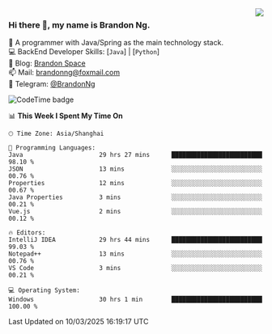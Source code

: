 <img  align="right" src="https://github-readme-stats-brandon0824.vercel.app/api/top-langs/?username=brandon0824&layout=compact">

### Hi there 👋, my name is Brandon Ng.

🌱 A programmer with Java/Spring as the main technology stack.  
💻 BackEnd Developer Skills: [`Java`] | [`Python`]  
📝 Blog: [Brandon Space](https://blog.brandonng.cc)  
📫 Mail: brandonng@foxmail.com  
📰 Telegram: [@BrandonNg](https://t.me/BrandonNg24)  

![CodeTime badge](https://img.shields.io/endpoint?style=flat-square&url=https%3A%2F%2Fapi.codetime.dev%2Fshield%3Fid%3D128%26project%3D%26in%3D604800000)

<!--START_SECTION:waka-->
📊 **This Week I Spent My Time On** 

```text
🕑︎ Time Zone: Asia/Shanghai

💬 Programming Languages: 
Java                     29 hrs 27 mins      █████████████████████████   98.10 % 
JSON                     13 mins             ░░░░░░░░░░░░░░░░░░░░░░░░░   00.76 % 
Properties               12 mins             ░░░░░░░░░░░░░░░░░░░░░░░░░   00.67 % 
Java Properties          3 mins              ░░░░░░░░░░░░░░░░░░░░░░░░░   00.21 % 
Vue.js                   2 mins              ░░░░░░░░░░░░░░░░░░░░░░░░░   00.12 % 

🔥 Editors: 
IntelliJ IDEA            29 hrs 44 mins      █████████████████████████   99.03 % 
Notepad++                13 mins             ░░░░░░░░░░░░░░░░░░░░░░░░░   00.76 % 
VS Code                  3 mins              ░░░░░░░░░░░░░░░░░░░░░░░░░   00.21 % 

💻 Operating System: 
Windows                  30 hrs 1 min        █████████████████████████   100.00 % 
```


 Last Updated on 10/03/2025 16:19:17 UTC
<!--END_SECTION:waka-->
